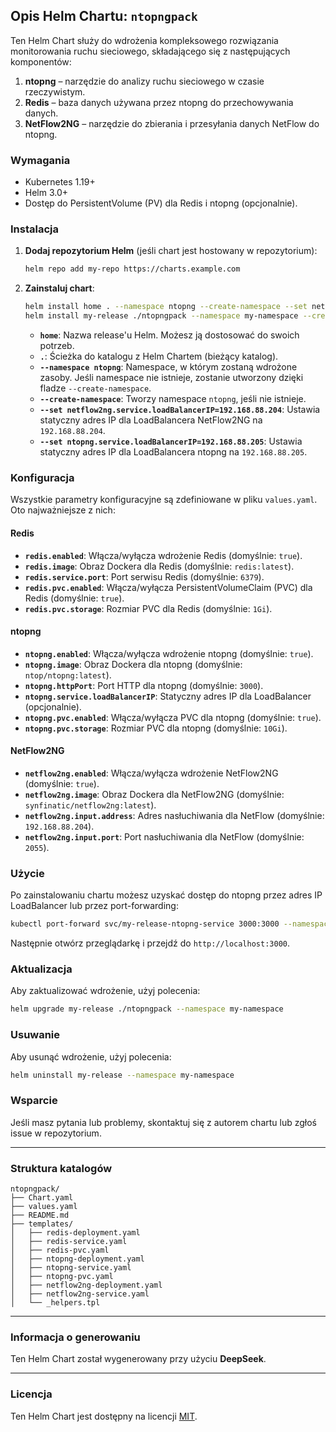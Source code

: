 ## Opis Helm Chartu: `ntopngpack`

Ten Helm Chart służy do wdrożenia kompleksowego rozwiązania monitorowania ruchu sieciowego, składającego się z następujących komponentów:

1. **ntopng** – narzędzie do analizy ruchu sieciowego w czasie rzeczywistym.
2. **Redis** – baza danych używana przez ntopng do przechowywania danych.
3. **NetFlow2NG** – narzędzie do zbierania i przesyłania danych NetFlow do ntopng.

### Wymagania

- Kubernetes 1.19+
- Helm 3.0+
- Dostęp do PersistentVolume (PV) dla Redis i ntopng (opcjonalnie).

### Instalacja

1. **Dodaj repozytorium Helm** (jeśli chart jest hostowany w repozytorium):

   ```bash
   helm repo add my-repo https://charts.example.com
   ```

2. **Zainstaluj chart**:

   ```bash
   helm install home . --namespace ntopng --create-namespace --set netflow2ng.service.loadBalancerIP=192.168.88.204 --set ntopng.service.loadBalancerIP=192.168.88.205
   helm install my-release ./ntopngpack --namespace my-namespace --create-namespace
   ```

    - **`home`**: Nazwa release'u Helm. Możesz ją dostosować do swoich potrzeb.
    - **`.`**: Ścieżka do katalogu z Helm Chartem (bieżący katalog).
    - **`--namespace ntopng`**: Namespace, w którym zostaną wdrożone zasoby. Jeśli namespace nie istnieje, zostanie utworzony dzięki fladze `--create-namespace`.
    - **`--create-namespace`**: Tworzy namespace `ntopng`, jeśli nie istnieje.
    - **`--set netflow2ng.service.loadBalancerIP=192.168.88.204`**: Ustawia statyczny adres IP dla LoadBalancera NetFlow2NG na `192.168.88.204`.
    - **`--set ntopng.service.loadBalancerIP=192.168.88.205`**: Ustawia statyczny adres IP dla LoadBalancera ntopng na `192.168.88.205`.


### Konfiguracja

Wszystkie parametry konfiguracyjne są zdefiniowane w pliku `values.yaml`. Oto najważniejsze z nich:

#### Redis

- **`redis.enabled`**: Włącza/wyłącza wdrożenie Redis (domyślnie: `true`).
- **`redis.image`**: Obraz Dockera dla Redis (domyślnie: `redis:latest`).
- **`redis.service.port`**: Port serwisu Redis (domyślnie: `6379`).
- **`redis.pvc.enabled`**: Włącza/wyłącza PersistentVolumeClaim (PVC) dla Redis (domyślnie: `true`).
- **`redis.pvc.storage`**: Rozmiar PVC dla Redis (domyślnie: `1Gi`).

#### ntopng

- **`ntopng.enabled`**: Włącza/wyłącza wdrożenie ntopng (domyślnie: `true`).
- **`ntopng.image`**: Obraz Dockera dla ntopng (domyślnie: `ntop/ntopng:latest`).
- **`ntopng.httpPort`**: Port HTTP dla ntopng (domyślnie: `3000`).
- **`ntopng.service.loadBalancerIP`**: Statyczny adres IP dla LoadBalancer (opcjonalnie).
- **`ntopng.pvc.enabled`**: Włącza/wyłącza PVC dla ntopng (domyślnie: `true`).
- **`ntopng.pvc.storage`**: Rozmiar PVC dla ntopng (domyślnie: `10Gi`).

#### NetFlow2NG

- **`netflow2ng.enabled`**: Włącza/wyłącza wdrożenie NetFlow2NG (domyślnie: `true`).
- **`netflow2ng.image`**: Obraz Dockera dla NetFlow2NG (domyślnie: `synfinatic/netflow2ng:latest`).
- **`netflow2ng.input.address`**: Adres nasłuchiwania dla NetFlow (domyślnie: `192.168.88.204`).
- **`netflow2ng.input.port`**: Port nasłuchiwania dla NetFlow (domyślnie: `2055`).

### Użycie

Po zainstalowaniu chartu możesz uzyskać dostęp do ntopng przez adres IP LoadBalancer lub przez port-forwarding:

```bash
kubectl port-forward svc/my-release-ntopng-service 3000:3000 --namespace my-namespace
```

Następnie otwórz przeglądarkę i przejdź do `http://localhost:3000`.

### Aktualizacja

Aby zaktualizować wdrożenie, użyj polecenia:

```bash
helm upgrade my-release ./ntopngpack --namespace my-namespace
```

### Usuwanie

Aby usunąć wdrożenie, użyj polecenia:

```bash
helm uninstall my-release --namespace my-namespace
```

### Wsparcie

Jeśli masz pytania lub problemy, skontaktuj się z autorem chartu lub zgłoś issue w repozytorium.

---

### Struktura katalogów

```
ntopngpack/
├── Chart.yaml
├── values.yaml
├── README.md
├── templates/
│   ├── redis-deployment.yaml
│   ├── redis-service.yaml
│   ├── redis-pvc.yaml
│   ├── ntopng-deployment.yaml
│   ├── ntopng-service.yaml
│   ├── ntopng-pvc.yaml
│   ├── netflow2ng-deployment.yaml
│   ├── netflow2ng-service.yaml
│   └── _helpers.tpl
```

---

### Informacja o generowaniu

Ten Helm Chart został wygenerowany przy użyciu **DeepSeek**.

---

### Licencja

Ten Helm Chart jest dostępny na licencji [MIT](LICENSE).

